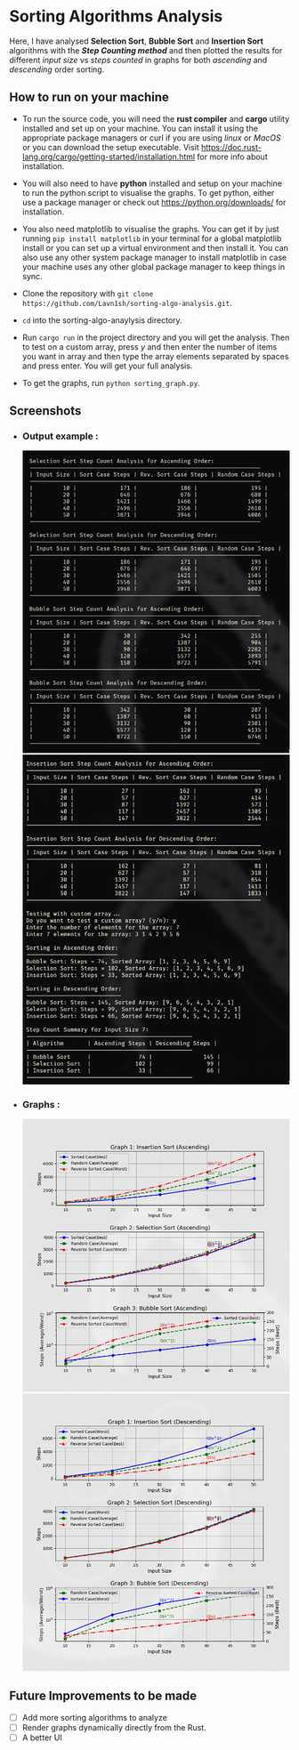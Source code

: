 # Sorting Algorithms Analysis

Here, I have analysed **Selection Sort**, **Bubble Sort** and **Insertion Sort** algorithms with the **_Step Counting method_** and then plotted the results for different _input size_ vs _steps counted_ in graphs for both _ascending_ and _descending_ order sorting.

## How to run on your machine

- To run the source code, you will need the **rust compiler** and **cargo** utility installed and set up on your machine.
  You can install it using the appropriate package managers or curl if you are using _linux_ or _MacOS_ or you can download the setup executable. Visit https://doc.rust-lang.org/cargo/getting-started/installation.html for more info about installation.

- You will also need to have **python** installed and setup on your machine to run the python script to visualise the graphs.
  To get python, either use a package manager or check out
  https://python.org/downloads/ for installation.

- You also need matplotlib to visualise the graphs. You can get it by just running `pip install matplotlib` in your terminal for a global matplotlib install or you can set up a virtual environment and then install it. You can also use any other system package manager to install matplotlib in case your machine uses any other global package manager to keep things in sync.

- Clone the repository with `git clone https://github.com/Lavn1sh/sorting-algo-analysis.git`.
- `cd` into the sorting-algo-anaylysis directory.

- Run `cargo run` in the project directory and you will get the analysis. Then to test on a custom array, press _y_ and then enter the number of items you want in array and then type the array elements separated by spaces and press enter. You will get your full analysis.

- To get the graphs, run `python sorting_graph.py`.

## Screenshots

- ### Output example :
  ![Output-01](screenshots/output-01.jpg) ![Output-02](screenshots/output-02.jpg)
- ### Graphs :
  ![Ascending Order Graph](screenshots/graph_ascending.jpg)
  ![Descending Order Graph](screenshots/graph_descending.jpg)

## Future Improvements to be made

- [ ] Add more sorting algorithms to analyze
- [ ] Render graphs dynamically directly from the Rust.
- [ ] A better UI
